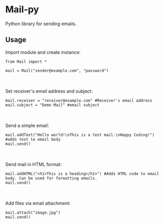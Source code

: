 # Mail-py
Python library for sending emails.

## Usage

Import module and create instance:
```
from Mail import *

mail = Mail("sender@example.com", "password")
```
<br><br>
Set receiver's email address and subject:
```
mail.receiver = "receiver@example.com" #Receiver's email address
mail.subject = "Demo Mail" #email subject
```
<br><br>
Send a simple email:
```
mail.addText("Hello world!\nThis is a test mail.\nHappy Coding!")
#adds text to email body
mail.send()
```
<br><br>
Send mail in HTML format:
```
mail.addHTML("<h1>This is a heading</h1>") #Adds HTML code to email body. Can be used for formatting emails.
mail.send()
```
<br><br>
Add files via email attachment:
```
mail.attach("image.jpg")
mail.send()
```
